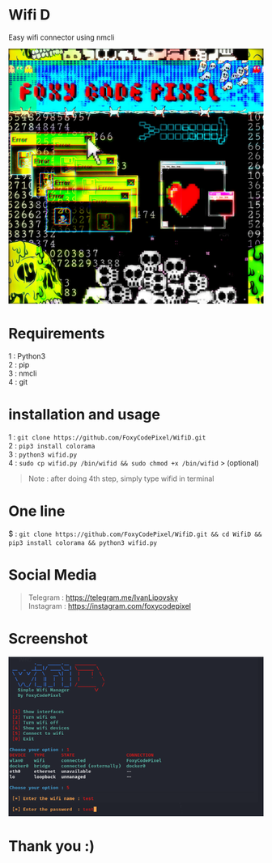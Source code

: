 # Wifi D
Easy wifi connector using nmcli                              

![This is an image](https://github.com/FoxyCodePixel/WifiD/blob/main/FoxyCodePixel.jpg)

# Requirements
1 : Python3                                   
2 : pip                                                
3 : nmcli                                                 
4 : git                                            

# installation and usage
1 : `git clone https://github.com/FoxyCodePixel/WifiD.git`                               
2 : `pip3 install colorama`             
3 : `python3 wifid.py`                                  
4 : `sudo cp wifid.py /bin/wifid && sudo chmod +x /bin/wifid` > (optional)                          
> Note : after doing 4th step, simply type wifid in terminal


# One line
$ : `git clone https://github.com/FoxyCodePixel/WifiD.git && cd WifiD && pip3 install colorama && python3 wifid.py`                 

# Social Media
> Telegram  : https://telegram.me/IvanLipovsky             
> Instagram : https://instagram.com/foxycodepixel               

# Screenshot
![This is an image](https://github.com/FoxyCodePixel/WifiD/blob/main/Screenshot.png)


# Thank you :)
